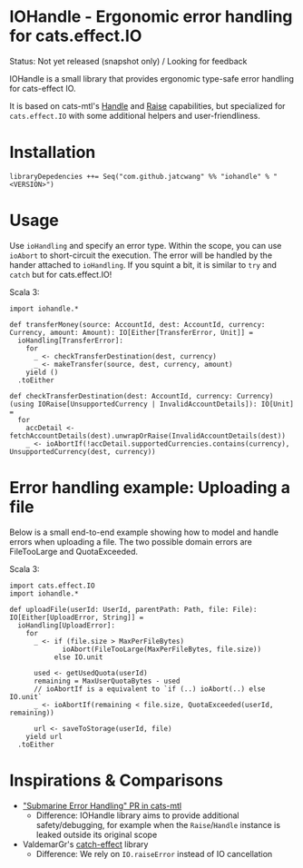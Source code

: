 # IOHandle - Ergonomic error handling for cats.effect.IO 

Status: Not yet released (snapshot only) / Looking for feedback

IOHandle is a small library that provides ergonomic type-safe error handling
for cats-effect IO.

It is based on cats-mtl's [Handle](https://typelevel.org/cats-mtl/mtl-classes/handle.html) and [Raise](https://typelevel.org/cats-mtl/mtl-classes/raise.html) capabilities,
but specialized for `cats.effect.IO` with some additional helpers and user-friendliness.

# Installation

```
libraryDepedencies ++= Seq("com.github.jatcwang" %% "iohandle" % "<VERSION>")
```

# Usage

Use `ioHandling` and specify an error type. Within the scope, you can use `ioAbort`
to short-circuit the execution. The error will be handled by the hander attached to
`ioHandling`. If you squint a bit, it is similar to `try` and `catch` but for cats.effect.IO!

Scala 3:
```
import iohandle.*

def transferMoney(source: AccountId, dest: AccountId, currency: Currency, amount: Amount): IO[Either[TransferError, Unit]] =
  ioHandling[TransferError]:
    for
      _ <- checkTransferDestination(dest, currency)
      _ <- makeTransfer(source, dest, currency, amount)
    yield ()  
  .toEither
  
def checkTransferDestination(dest: AccountId, currency: Currency)(using IORaise[UnsupportedCurrency | InvalidAccountDetails]): IO[Unit] =
  for
    accDetail <- fetchAccountDetails(dest).unwrapOrRaise(InvalidAccountDetails(dest))
    _ <- ioAbortIf(!accDetail.supportedCurrencies.contains(currency), UnsupportedCurrency(dest, currency))
```

# Error handling example: Uploading a file

Below is a small end-to-end example showing how to model and handle errors when uploading a file. The two possible domain errors are FileTooLarge and QuotaExceeded.

Scala 3:
```
import cats.effect.IO
import iohandle.*

def uploadFile(userId: UserId, parentPath: Path, file: File): IO[Either[UploadError, String]] =
  ioHandling[UploadError]:
    for
      _ <- if (file.size > MaxPerFileBytes) 
             ioAbort(FileTooLarge(MaxPerFileBytes, file.size))
           else IO.unit

      used <- getUsedQuota(userId)
      remaining = MaxUserQuotaBytes - used
      // ioAbortIf is a equivalent to `if (..) ioAbort(..) else IO.unit`
      _ <- ioAbortIf(remaining < file.size, QuotaExceeded(userId, remaining))

      url <- saveToStorage(userId, file)
    yield url
  .toEither
```

# Inspirations & Comparisons

- ["Submarine Error Handling" PR in cats-mtl](https://github.com/typelevel/cats-mtl/pull/619)
    - Difference: IOHandle library aims to provide additional safety/debugging, for example when the `Raise`/`Handle` 
      instance is leaked outside its original scope
- ValdemarGr's [catch-effect](https://github.com/ValdemarGr/catch-effect) library
    - Difference: We rely on `IO.raiseError` instead of IO cancellation
